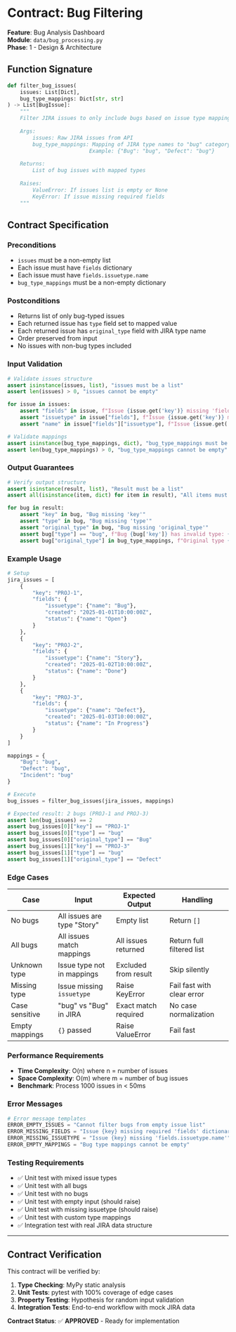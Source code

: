 # Contract: Bug Filtering

**Feature**: Bug Analysis Dashboard  
**Module**: `data/bug_processing.py`  
**Phase**: 1 - Design & Architecture

## Function Signature

```python
def filter_bug_issues(
    issues: List[Dict],
    bug_type_mappings: Dict[str, str]
) -> List[BugIssue]:
    """
    Filter JIRA issues to only include bugs based on issue type mapping.
    
    Args:
        issues: Raw JIRA issues from API
        bug_type_mappings: Mapping of JIRA type names to "bug" category
                          Example: {"Bug": "bug", "Defect": "bug"}
    
    Returns:
        List of bug issues with mapped types
        
    Raises:
        ValueError: If issues list is empty or None
        KeyError: If issue missing required fields
    """
```

## Contract Specification

### Preconditions

- `issues` must be a non-empty list
- Each issue must have `fields` dictionary
- Each issue must have `fields.issuetype.name`
- `bug_type_mappings` must be a non-empty dictionary

### Postconditions

- Returns list of only bug-typed issues
- Each returned issue has `type` field set to mapped value
- Each returned issue has `original_type` field with JIRA type name
- Order preserved from input
- No issues with non-bug types included

### Input Validation

```python
# Validate issues structure
assert isinstance(issues, list), "issues must be a list"
assert len(issues) > 0, "issues cannot be empty"

for issue in issues:
    assert "fields" in issue, f"Issue {issue.get('key')} missing 'fields'"
    assert "issuetype" in issue["fields"], f"Issue {issue.get('key')} missing 'issuetype'"
    assert "name" in issue["fields"]["issuetype"], f"Issue {issue.get('key')} missing issuetype.name"

# Validate mappings
assert isinstance(bug_type_mappings, dict), "bug_type_mappings must be a dict"
assert len(bug_type_mappings) > 0, "bug_type_mappings cannot be empty"
```

### Output Guarantees

```python
# Verify output structure
assert isinstance(result, list), "Result must be a list"
assert all(isinstance(item, dict) for item in result), "All items must be dicts"

for bug in result:
    assert "key" in bug, "Bug missing 'key'"
    assert "type" in bug, "Bug missing 'type'"
    assert "original_type" in bug, "Bug missing 'original_type'"
    assert bug["type"] == "bug", f"Bug {bug['key']} has invalid type: {bug['type']}"
    assert bug["original_type"] in bug_type_mappings, f"Original type {bug['original_type']} not in mappings"
```

### Example Usage

```python
# Setup
jira_issues = [
    {
        "key": "PROJ-1",
        "fields": {
            "issuetype": {"name": "Bug"},
            "created": "2025-01-01T10:00:00Z",
            "status": {"name": "Open"}
        }
    },
    {
        "key": "PROJ-2",
        "fields": {
            "issuetype": {"name": "Story"},
            "created": "2025-01-02T10:00:00Z",
            "status": {"name": "Done"}
        }
    },
    {
        "key": "PROJ-3",
        "fields": {
            "issuetype": {"name": "Defect"},
            "created": "2025-01-03T10:00:00Z",
            "status": {"name": "In Progress"}
        }
    }
]

mappings = {
    "Bug": "bug",
    "Defect": "bug",
    "Incident": "bug"
}

# Execute
bug_issues = filter_bug_issues(jira_issues, mappings)

# Expected result: 2 bugs (PROJ-1 and PROJ-3)
assert len(bug_issues) == 2
assert bug_issues[0]["key"] == "PROJ-1"
assert bug_issues[0]["type"] == "bug"
assert bug_issues[0]["original_type"] == "Bug"
assert bug_issues[1]["key"] == "PROJ-3"
assert bug_issues[1]["type"] == "bug"
assert bug_issues[1]["original_type"] == "Defect"
```

### Edge Cases

| Case           | Input                       | Expected Output      | Handling                   |
| -------------- | --------------------------- | -------------------- | -------------------------- |
| No bugs        | All issues are type "Story" | Empty list           | Return `[]`                |
| All bugs       | All issues match mappings   | All issues returned  | Return full filtered list  |
| Unknown type   | Issue type not in mappings  | Excluded from result | Skip silently              |
| Missing type   | Issue missing `issuetype`   | Raise KeyError       | Fail fast with clear error |
| Case sensitive | "bug" vs "Bug" in JIRA      | Exact match required | No case normalization      |
| Empty mappings | `{}` passed                 | Raise ValueError     | Fail fast                  |

### Performance Requirements

- **Time Complexity**: O(n) where n = number of issues
- **Space Complexity**: O(m) where m = number of bug issues
- **Benchmark**: Process 1000 issues in < 50ms

### Error Messages

```python
# Error message templates
ERROR_EMPTY_ISSUES = "Cannot filter bugs from empty issue list"
ERROR_MISSING_FIELDS = "Issue {key} missing required 'fields' dictionary"
ERROR_MISSING_ISSUETYPE = "Issue {key} missing 'fields.issuetype.name'"
ERROR_EMPTY_MAPPINGS = "Bug type mappings cannot be empty"
```

### Testing Requirements

- ✅ Unit test with mixed issue types
- ✅ Unit test with all bugs
- ✅ Unit test with no bugs
- ✅ Unit test with empty input (should raise)
- ✅ Unit test with missing issuetype (should raise)
- ✅ Unit test with custom type mappings
- ✅ Integration test with real JIRA data structure

---

## Contract Verification

This contract will be verified by:

1. **Type Checking**: MyPy static analysis
2. **Unit Tests**: pytest with 100% coverage of edge cases
3. **Property Testing**: Hypothesis for random input validation
4. **Integration Tests**: End-to-end workflow with mock JIRA data

**Contract Status**: ✅ **APPROVED** - Ready for implementation

